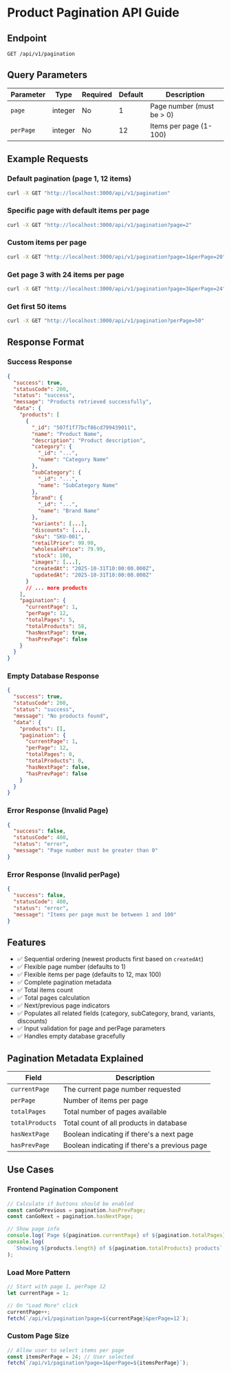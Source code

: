 # Product Pagination API Guide

## Endpoint

`GET /api/v1/pagination`

## Query Parameters

| Parameter | Type    | Required | Default | Description               |
| --------- | ------- | -------- | ------- | ------------------------- |
| `page`    | integer | No       | 1       | Page number (must be > 0) |
| `perPage` | integer | No       | 12      | Items per page (1-100)    |

## Example Requests

### Default pagination (page 1, 12 items)

```bash
curl -X GET "http://localhost:3000/api/v1/pagination"
```

### Specific page with default items per page

```bash
curl -X GET "http://localhost:3000/api/v1/pagination?page=2"
```

### Custom items per page

```bash
curl -X GET "http://localhost:3000/api/v1/pagination?page=1&perPage=20"
```

### Get page 3 with 24 items per page

```bash
curl -X GET "http://localhost:3000/api/v1/pagination?page=3&perPage=24"
```

### Get first 50 items

```bash
curl -X GET "http://localhost:3000/api/v1/pagination?perPage=50"
```

## Response Format

### Success Response

```json
{
  "success": true,
  "statusCode": 200,
  "status": "success",
  "message": "Products retrieved successfully",
  "data": {
    "products": [
      {
        "_id": "507f1f77bcf86cd799439011",
        "name": "Product Name",
        "description": "Product description",
        "category": {
          "_id": "...",
          "name": "Category Name"
        },
        "subCategory": {
          "_id": "...",
          "name": "SubCategory Name"
        },
        "brand": {
          "_id": "...",
          "name": "Brand Name"
        },
        "variants": [...],
        "discounts": [...],
        "sku": "SKU-001",
        "retailPrice": 99.99,
        "wholesalePrice": 79.99,
        "stock": 100,
        "images": [...],
        "createdAt": "2025-10-31T10:00:00.000Z",
        "updatedAt": "2025-10-31T10:00:00.000Z"
      }
      // ... more products
    ],
    "pagination": {
      "currentPage": 1,
      "perPage": 12,
      "totalPages": 5,
      "totalProducts": 58,
      "hasNextPage": true,
      "hasPrevPage": false
    }
  }
}
```

### Empty Database Response

```json
{
  "success": true,
  "statusCode": 200,
  "status": "success",
  "message": "No products found",
  "data": {
    "products": [],
    "pagination": {
      "currentPage": 1,
      "perPage": 12,
      "totalPages": 0,
      "totalProducts": 0,
      "hasNextPage": false,
      "hasPrevPage": false
    }
  }
}
```

### Error Response (Invalid Page)

```json
{
  "success": false,
  "statusCode": 400,
  "status": "error",
  "message": "Page number must be greater than 0"
}
```

### Error Response (Invalid perPage)

```json
{
  "success": false,
  "statusCode": 400,
  "status": "error",
  "message": "Items per page must be between 1 and 100"
}
```

## Features

- ✅ Sequential ordering (newest products first based on `createdAt`)
- ✅ Flexible page number (defaults to 1)
- ✅ Flexible items per page (defaults to 12, max 100)
- ✅ Complete pagination metadata
- ✅ Total items count
- ✅ Total pages calculation
- ✅ Next/previous page indicators
- ✅ Populates all related fields (category, subCategory, brand, variants, discounts)
- ✅ Input validation for page and perPage parameters
- ✅ Handles empty database gracefully

## Pagination Metadata Explained

| Field           | Description                                   |
| --------------- | --------------------------------------------- |
| `currentPage`   | The current page number requested             |
| `perPage`       | Number of items per page                      |
| `totalPages`    | Total number of pages available               |
| `totalProducts` | Total count of all products in database       |
| `hasNextPage`   | Boolean indicating if there's a next page     |
| `hasPrevPage`   | Boolean indicating if there's a previous page |

## Use Cases

### Frontend Pagination Component

```javascript
// Calculate if buttons should be enabled
const canGoPrevious = pagination.hasPrevPage;
const canGoNext = pagination.hasNextPage;

// Show page info
console.log(`Page ${pagination.currentPage} of ${pagination.totalPages}`);
console.log(
  `Showing ${products.length} of ${pagination.totalProducts} products`
);
```

### Load More Pattern

```javascript
// Start with page 1, perPage 12
let currentPage = 1;

// On "Load More" click
currentPage++;
fetch(`/api/v1/pagination?page=${currentPage}&perPage=12`);
```

### Custom Page Size

```javascript
// Allow user to select items per page
const itemsPerPage = 24; // User selected
fetch(`/api/v1/pagination?page=1&perPage=${itemsPerPage}`);
```
